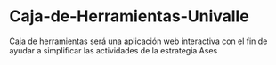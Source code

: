 # Caja-de-Herramientas-Univalle
Caja de herramientas será una aplicación web interactiva con el fin de ayudar a simplificar las actividades de la estrategia Ases
